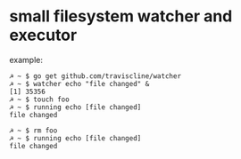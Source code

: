 small filesystem watcher and executor
=====================================

example:

```shell
☭ ~ $ go get github.com/traviscline/watcher
☭ ~ $ watcher echo "file changed" &
[1] 35356
☭ ~ $ touch foo
☭ ~ $ running echo [file changed]
file changed

☭ ~ $ rm foo
☭ ~ $ running echo [file changed]
file changed
```
